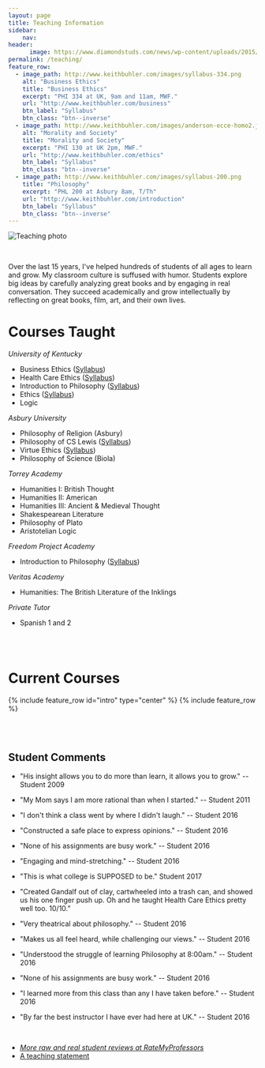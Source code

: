 ```yaml
---
layout: page
title: Teaching Information
sidebar:
    nav: 
header:
      image: https://www.diamondstuds.com/news/wp-content/uploads/2015/06/UDR_3.0_LosAngeles.jpg
permalink: /teaching/
feature_row:
  - image_path: http://www.keithbuhler.com/images/syllabus-334.png
    alt: "Business Ethics"
    title: "Business Ethics"
    excerpt: "PHI 334 at UK, 9am and 11am, MWF."
    url: "http://www.keithbuhler.com/business"
    btn_label: "Syllabus"
    btn_class: "btn--inverse"
  - image_path: http://www.keithbuhler.com/images/anderson-ecce-homo2.jpg
    alt: "Morality and Society"
    title: "Morality and Society"
    excerpt: "PHI 130 at UK 2pm, MWF."
    url: "http://www.keithbuhler.com/ethics"
    btn_label: "Syllabus"
    btn_class: "btn--inverse"
  - image_path: http://www.keithbuhler.com/images/syllabus-200.png
    title: "Philosophy"
    excerpt: "PHL 200 at Asbury 8am, T/Th"
    url: "http://www.keithbuhler.com/introduction"
    btn_label: "Syllabus"
    btn_class: "btn--inverse"
---
```


![Teaching photo](http://www.keithbuhler.com/images/keith-teaching2.png)

<br> 


Over the last 15 years, I've helped hundreds of students of all ages to learn and grow. My classroom culture is suffused with humor. Students explore big ideas by carefully analyzing great books and by engaging in real conversation. They succeed academically and grow intellectually by reflecting on great books, film, art, and their own lives. 


# Courses Taught

*University of Kentucky*   

- Business Ethics ([Syllabus](/syllabus334))  
- Health Care Ethics ([Syllabus](/syllabus-S2016-305-health-care))             
- Introduction to Philosophy ([Syllabus](/syllabus200))  
- Ethics ([Syllabus](http://www.keithbuhler.com/ethics/))
- Logic

*Asbury University*

- Philosophy of Religion (Asbury)
- Philosophy of CS Lewis ([Syllabus](/syllabus251))  
- Virtue Ethics  ([Syllabus](/syllabus-S2016-293-wisdom))   
- Philosophy of Science (Biola)

*Torrey Academy*

- Humanities I: British Thought
- Humanities II: American
- Humanities III: Ancient & Medieval Thought
- Shakespearean Literature
- Philosophy of Plato
- Aristotelian Logic

*Freedom Project Academy*

- Introduction to Philosophy ([Syllabus](http://www.keithbuhler.com/intro))

*Veritas Academy*

- Humanities: The British Literature of the Inklings

*Private Tutor*

- Spanish 1 and 2

<br>
<br>

# Current Courses

{% include feature_row id="intro" type="center" %}
{% include feature_row %}



<br>

<br>




## Student Comments

* "His insight allows you to do more than learn, it allows you to grow." -- Student 2009

* "My Mom says I am more rational than when I started." -- Student 2011

* "I don't think a class went by where I didn't laugh."  -- Student 2016

* "Constructed a safe place to express opinions."  -- Student 2016

* "None of his assignments are busy work." -- Student 2016

* "Engaging and mind-stretching." -- Student 2016
 
* "This is what college is SUPPOSED to be." Student 2017 

* "Created Gandalf out of clay, cartwheeled into a trash can, and showed us his one finger push up. Oh and he taught Health Care Ethics pretty well too. 10/10.” 

* "Very theatrical about philosophy." -- Student 2016

* "Makes us all feel heard, while challenging our views." -- Student 2016

* "Understood the struggle of learning Philosophy at 8:00am." -- Student 2016

* "None of his assignments are busy work." -- Student 2016

* "I learned more from this class than any I have taken before."  -- Student 2016

* "By far the best instructor I have ever had here at UK." -- Student 2016


<br> 

* [*More raw and real student reviews at RateMyProfessors*](http://www.ratemyprofessors.com/ShowRatings.jsp?tid=1822771)
* [A teaching statement](/teaching-statement)

